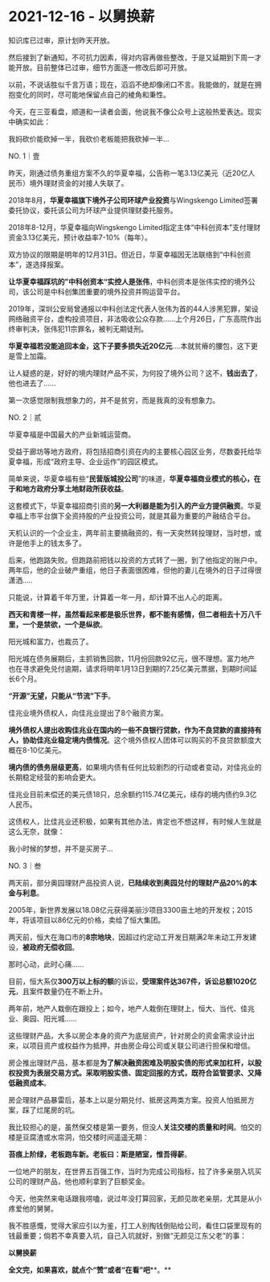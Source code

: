 # 2021-12-16 - 以舅换薪

知识库已过审，原计划昨天开放。

然后接到了新通知，不可抗力因素，得对内容再做些整改，于是又延期到下周一才能开放。目前整体已过审，细节方面逐一修改后即可开放。

以前，不说话胜似千言万语；现在，滔滔不绝却像闭口不言。我能做的，就是在拥抱变化的同时，尽可能地保留点自己的棱角和秉性。

今天，在三亚看盘，顺道和一读者会面，他说我不像公众号上这般热爱表达。现实中确实如此：

我妈砍价能砍掉一半，我砍价老板能把我砍掉一半…

NO. 1｜壹

昨天，刚通过债务重组方案不久的华夏幸福，公告称一笔3.13亿美元（近20亿人民币）境外理财资金的对接人失联了。

2018年8月，**华夏幸福旗下境外子公司环球产业投资**与Wingskengo Limited签署委托协议，委托该公司为环球产业提供理财委托服务。

2018年8-12月，华夏幸福向Wingskengo Limited指定主体“中科创资本”支付理财资金3.13亿美元，预计收益率7-10%（每年）。

双方协议的限期是明年的12月31日。但近日，华夏幸福因无法联络到“中科创资本”，遂选择报案。

**让华夏幸福踩坑的”中科创资本“实控人是张伟**，中科创资本是张伟实控的境外公司，该公司是中科创集团重要的境外投资并购运营平台。

2019年，深圳公安局曾通报以中科创法定代表人张伟为首的44人涉黑犯罪，架设网络融资平台，虚构投资项目，非法吸收公众存款......上个月26日，广东高院作出终审判决，张伟犯11宗罪名，被判无期徒刑。

**华夏幸福若没能追回本金，这下子要多损失近20亿元**....本就贫瘠的腰包，这下更是雪上加霜。

让人疑惑的是，好好的境内理财产品不买，为何投了境外公司？这不，**钱出去了**，他也进去了......

第一次感觉限制我想象力的，并不是贫穷，而是我真的没有想象力。

NO. 2｜贰

华夏幸福是中国最大的产业新城运营商。

受益于廊坊等地方政府，将包括招商引资在内的主要核心园区业务，尽数委托给华夏幸福，形成“政府主导、企业运作”的园区模式。

简单来说，华夏幸福有些“**民营版城投公司**”的味道，**华夏幸福商业模式的核心，在于和地方政府分享土地财政所获收益**。

这套模式下，华夏幸福招商引资的**另一大利器是能为引入的产业方提供融资**。华夏幸福上市平台旗下全资持股的产业投资公司，就是其最为重要的产融结合平台。

天机认识的一个企业主，两年前主要搞融资的，有一天突然转投理财，当时想，或许是他手上的钱太多了。

后来，他跑路失败。但跑路前把钱以投资的方式转了一圈，到了他指定的账户中。两年后，他的企业破产重组，他日子表面很困难，但他的妻儿在境外的日子过得很潇洒.....

只能说，计算着千年万里，计算着一年一月，却计算不出人心的距离。

**西天和青楼一样，虽然看起来都是极乐世界，都不能有感情，但二者相去十万八千里，一个是禁欲，一个是纵欲**。

阳光城和富力，也裁员了。

阳光城在债务展期后，主抓销售回款，11月份回款92亿元，很不理想。富力地产也在寻求避免兑付逾期，请求将明年1月13日到期的7.25亿美元票据，到期时间延长6个月。

**“开源”无望，只能从“节流”下手**。

佳兆业境外债权人，向佳兆业提出了8个融资方案。

**境外债权人提出收购佳兆业在国内的一些不良银行贷款，作为不良贷款的直接持有人，协助佳兆业稳定境内债情况**。这个境外债权人团体可以购买的不良贷款额度大概在8-10亿美元。

**境内债的债务层级更高**，如果境内债有任何比较剧烈的行动或者变动，对佳兆业的长期稳定经营的影响会更大。

佳兆业目前未偿还的美元债18只，总余额约115.74亿美元，续存的境内债约9.3亿人民币。

这债权人，比佳兆业还积极，如果有其他办法，肯定也不想这样，有时候人生就是这么无奈，就像：

我小时候的梦想，并不是买房子…

NO. 3｜叁

两天前，部分奥园理财产品投资人说，**已陆续收到奥园兑付的理财产品20%的本金与利息**。

2005年，新世界发展以18.08亿元获得美丽沙项目3300亩土地的开发权；2015年，将该项目以86亿元的价格，卖给了恒大集团。

两天前，恒大在海口市的**8宗地块**，因超过约定动工开发日期满2年未动工开发建设，**被政府无偿收回**。

那时心动，此时心痛......

目前，恒大系仅**300万以上标的额**的诉讼，**受理案件达367件，诉讼总额1020亿元**，且案件数量仍在不断上升。

两年前，地产人栽倒在跟投上；如今，地产人栽倒在理财上，恒大、当代、佳兆业、奥园、阳光城......

这些理财产品，大多以房企本身的资产为底层资产，针对房企的资金需求设计出来，以项目资产或权益作为抵押，并由房企母公司或关联公司进行担保和增信。

房企推出理财产品，基本都是**为了解决融资困难及明股实债的形式来加杠杆，以股权投资为表层交易方式。采取明股实债、固定回报的方式，既符合监管要求、又降低融资成本**。

房企理财产品暴雷后，基本上以是分期兑付、抵房这两类方案。投资人怕抵房方案，踩了烂尾房的坑。

我比较担心的是，虽然保交楼是第一要务，但没人**关注交楼的质量和时间**。怕交的楼是豆腐渣或水帘洞，怕交楼时间遥遥无期：

**苔痕上阶绿，老板跑车新。老板曰：斯是陋室，惟吾得薪**。

一位地产的朋友，在世界五百强工作，当时为完成公司指标，拉了许多亲朋入坑买公司的理财产品，他也顺利拿到了巨额奖金。

今天，他突然来电话跟我唠嗑，说过年没打算回家，无颜见故老亲朋，尤其是从小疼爱他的舅舅。

我不胜感慨，觉得大家应引以为鉴，打工人别掏钱倒贴给公司，看住口袋里现有的钱最重要；倘若不幸真要入坑，自己入坑就好，别做“无颜见江东父老”的事：

**以舅换薪**

**全文完，如果喜欢，就点个“赞”或者“在看”吧****。**